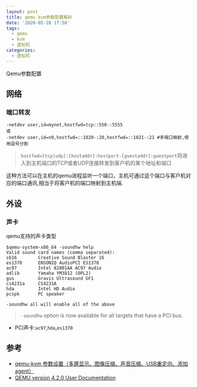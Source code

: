```yaml
---
layout: post
title: qemu kvm参数配置解析
date: '2020-05-28 17:58'
tags:
  - qemu
  - kvm
  - 虚拟机
categories:
  - 虚拟机
---
```


Qemu参数配置

<!--more-->
## 网络

### 端口转发

```
-netdev user,id=mynet,hostfwd=tcp::550-:5555
或
-netdev user,id=n0,hostfwd=::1020-:20,hostfwd=::1021-:21 #多端口映射,使用逗号分割
```
> `hostfwd=[tcp|udp]:[hostaddr]:hostport-[guestaddr]:guestport`将进入到主机端口的TCP或者UDP连接转发到客户机的某个地址和端口

这种方法可以在主机的qemu进程监听一个端口，主机可通过这个端口与客户机对应的端口通讯,相当于将客户机的端口映射到主机端.

## 外设


### 声卡

qemu支持的声卡类型
``` shell
$qemu-system-x86_64 -soundhw help
Valid sound card names (comma separated):
sb16        Creative Sound Blaster 16
es1370      ENSONIQ AudioPCI ES1370
ac97        Intel 82801AA AC97 Audio
adlib       Yamaha YM3812 (OPL2)
gus         Gravis Ultrasound GF1
cs4231a     CS4231A
hda         Intel HD Audio
pcspk       PC speaker

-soundhw all will enable all of the above
```
> `-soundhw` option is now available for all targets that have a PCI bus.

- PCI声卡:`ac97`,`hda`,`es1370`

## 参考

- [qemu-kvm 参数设置（多屏显示、图像压缩、声音压缩、USB重定向、添加agent）](https://blog.csdn.net/wangyezi19930928/article/details/53156057)
- [QEMU version 4.2.0 User Documentation](https://qemu.weilnetz.de/doc/qemu-doc.html)
